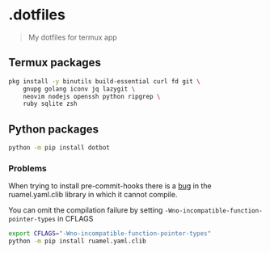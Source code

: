 # .dotfiles
> My dotfiles for termux app

## Termux packages

```bash
pkg install -y binutils build-essential curl fd git \
    gnupg golang iconv jq lazygit \
    neovim nodejs openssh python ripgrep \
    ruby sqlite zsh
```

## Python packages

```bash
python -m pip install dotbot
```

### Problems

When trying to install pre-commit-hooks there is a [bug](https://github.com/termux/termux-packages/issues/16746)
in the ruamel.yaml.clib library in which it cannot
compile.

You can omit the compilation failure by setting
`-Wno-incompatible-function-pointer-types` in CFLAGS

```bash
export CFLAGS="-Wno-incompatible-function-pointer-types"
python -m pip install ruamel.yaml.clib
```
